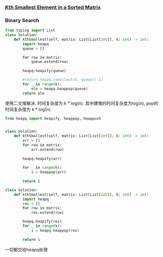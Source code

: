 ### [Kth Smallest Element in a Sorted Matrix](https://leetcode.com/problems/kth-smallest-element-in-a-sorted-matrix/)


### Binary Search


```Python
from typing import List
class Solution:
    def kthSmallest(self, matrix: List[List[int]], k: int) -> int:
        import heapq
        queue = []

        for row in matrix:
            queue.extend(row)
        
        heapq.heapify(queue)

        #return heapq.nsmallest(k, queue)[-1]
        for _ in range(k):
            ele = heapq.heappop(queue)
        return ele
```

使用二叉堆解决. 时间复杂度为 k * log(n). 其中建堆的时间复杂度为log(n), pop的时间复杂度为 k * log(n).




```Python
from heapq import heapify, heappop, heappush


class Solution:
    def kthSmallest(self, matrix: List[List[int]], k: int) -> int:
        arr = []
        for row in matrix:
            arr.extend(row)
            
        heapq.heapify(arr)
        
        for _ in range(k):
            i = heappop(arr)
            
        return i

```

```Python
class Solution:
    def kthSmallest(self, matrix: List[List[int]], k: int) -> int:
        import heapq
        res = []
        for row in matrix:
            res.extend(row)

        heapq.heapify(res)
        for _ in range(k):
            i = heapq.heappop(res)
            
        return i

```

一切都交给heapq处理
